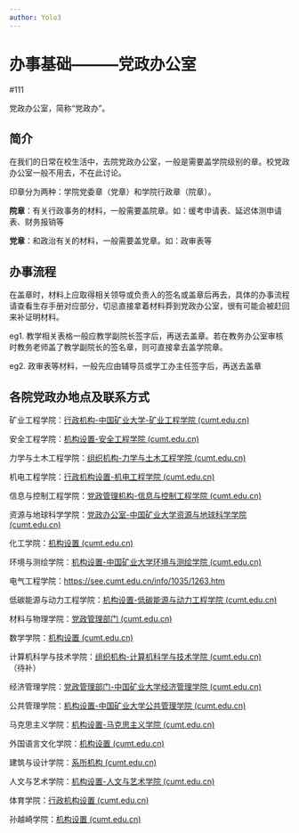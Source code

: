 ```yaml
---
author: Yolo3
---
```


# 办事基础———党政办公室

#111

党政办公室，简称“党政办”。

## 简介

在我们的日常在校生活中，去院党政办公室，一般是需要盖学院级别的章。校党政办公室一般不用去，不在此讨论。

印章分为两种：学院党委章（党章）和学院行政章（院章）。

**院章**：有关行政事务的材料，一般需要盖院章。如：缓考申请表、延迟体测申请表、财务报销等

**党章**：和政治有关的材料，一般需要盖党章。如：政审表等

## 办事流程

在盖章时，材料上应取得相关领导或负责人的签名或盖章后再去，具体的办事流程请查看生存手册对应部分，切忌直接拿着材料莽到党政办公室，很有可能会被赶回来补证明材料。

eg1. 教学相关表格一般应教学副院长签字后，再送去盖章。若在教务办公室审核时教务老师盖了教学副院长的签名章，则可直接拿去盖学院章。

eg2. 政审表等材料，一般先应由辅导员或学工办主任签字后，再送去盖章

## 各院党政办地点及联系方式

矿业工程学院：[行政机构-中国矿业大学-矿业工程学院 (cumt.edu.cn)](https://cese.cumt.edu.cn/xygk/jgsz/xzjg.htm)

安全工程学院：[机构设置-安全工程学院 (cumt.edu.cn)](https://safe.cumt.edu.cn/xygk/jgsz.htm)

力学与土木工程学院：[组织机构-力学与土木工程学院 (cumt.edu.cn)](https://cace.cumt.edu.cn/xygk/zzjg.htm)

机电工程学院：[行政机构设置-机电工程学院 (cumt.edu.cn)](https://cmee.cumt.edu.cn/info/1006/5040.htm)

信息与控制工程学院：[党政管理机构-信息与控制工程学院 (cumt.edu.cn)](https://siee.cumt.edu.cn/info/1007/1004.htm)

资源与地球科学学院：[党政办公室-中国矿业大学资源与地球科学学院 (cumt.edu.cn)](https://sres.cumt.edu.cn/info/1058/1928.htm)

化工学院：[机构设置 (cumt.edu.cn)](https://scet.cumt.edu.cn/6800/list.htm)

环境与测绘学院：[机构设置-中国矿业大学环境与测绘学院 (cumt.edu.cn)](https://cesi.cumt.edu.cn/xygk/jgsz.htm)

电气工程学院：https://see.cumt.edu.cn/info/1035/1263.htm

低碳能源与动力工程学院：[机构设置-低碳能源与动力工程学院 (cumt.edu.cn)](https://slepe.cumt.edu.cn/xygk/jgsz.htm)

材料与物理学院：[党政管理部门 (cumt.edu.cn)](https://smsp.cumt.edu.cn/93/8b/c22494a562059/page.htm)

数学学院：[机构设置 (cumt.edu.cn)](https://math.cumt.edu.cn/5645/list.htm)

计算机科学与技术学院：[组织机构-计算机科学与技术学院 (cumt.edu.cn)](https://cs.cumt.edu.cn/xygk/zzjg.htm)（待补）

经济管理学院：[党政管理部门-中国矿业大学经济管理学院 (cumt.edu.cn)](https://sm.cumt.edu.cn/info/1007/4935.htm)

公共管理学院：[机构设置-中国矿业大学公共管理学院 (cumt.edu.cn)](https://cllp.cumt.edu.cn/xygk/jgsz.htm)

马克思主义学院：[机构设置-马克思主义学院 (cumt.edu.cn)](https://mks.cumt.edu.cn/xygk/jgsz.htm)

外国语言文化学院：[机构设置 (cumt.edu.cn)](https://sfs.cumt.edu.cn/645/list.htm)

建筑与设计学院：[系所机构 (cumt.edu.cn)](https://art.cumt.edu.cn/2589/list.htm)

人文与艺术学院：[机构设置-人文与艺术学院 (cumt.edu.cn)](https://rwxy.cumt.edu.cn/xygk/jgsz.htm)

体育学院：[行政机构设置 (cumt.edu.cn)](https://sport.cumt.edu.cn/bd/f7/c10320a638455/page.htm)

孙越崎学院：[机构设置 (cumt.edu.cn)](https://syq.cumt.edu.cn/8616/list.htm)

